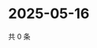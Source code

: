 # 2025-05-16

共 0 条

<!-- BEGIN ZHIHUVIDEO -->
<!-- 最后更新时间 Fri May 16 2025 16:15:56 GMT+0800 (China Standard Time) -->

<!-- END ZHIHUVIDEO -->
